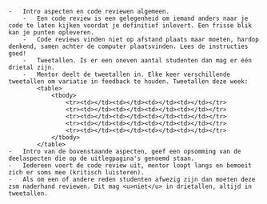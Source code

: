    -   Intro aspecten en code reviewen algemeen.
        -   Een code review is een gelegenheid om iemand anders naar je code te laten kijken voordat je definitief inlevert. Een frisse blik kan je punten opleveren.
        -   Code reviews vinden niet op afstand plaats maar moeten, hardop denkend, samen achter de computer plaatsvinden. Lees de instructies goed!
        -   Tweetallen. Is er een oneven aantal studenten dan mag er één drietal zijn.
        -   Mentor deelt de tweetallen in. Elke keer verschillende tweetallen om variatie in feedback te houden. Tweetallen deze week:
            <table>
                <tbody>
                    <tr><td></td><td></td><td></td><td></td></tr>
                    <tr><td></td><td></td><td></td><td></td></tr>
                    <tr><td></td><td></td><td></td><td></td></tr>
                    <tr><td></td><td></td><td></td><td></td></tr>
                    <tr><td></td><td></td><td></td><td></td></tr>
                </tbody>
            </table>
    -   Intro van de bovenstaande aspecten, geef een opsomming van de deelaspecten die op de uitlegpagina's genoemd staan.
    -   Iedereen voert de code review uit, mentor loopt langs en bemoeit zich er soms mee (kritisch luisteren).
    -   Als om een of andere reden studenten afwezig zijn dan moeten deze zsm naderhand reviewen. Dit mag <u>niet</u> in drietallen, altijd in tweetallen.
